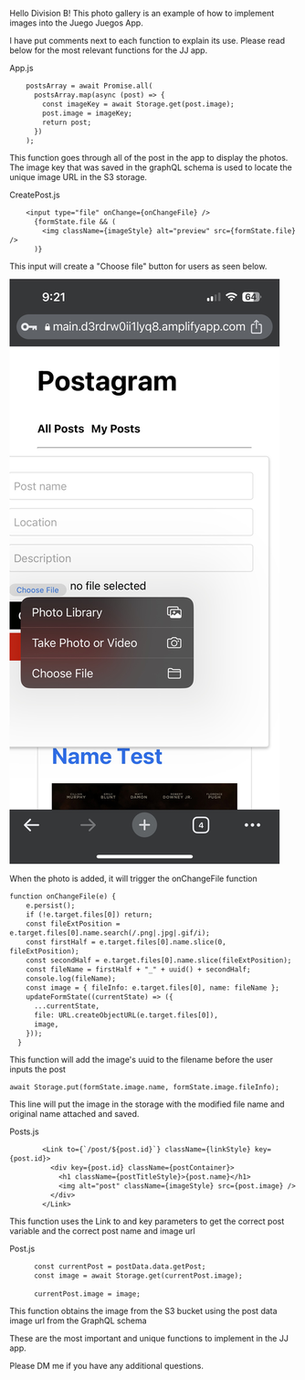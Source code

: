 Hello Division B! This photo gallery is an example of how to implement images into the Juego Juegos App.

I have put comments next to each function to explain its use. Please read below for the most relevant functions for the JJ app.

App.js

```
    postsArray = await Promise.all(
      postsArray.map(async (post) => {
        const imageKey = await Storage.get(post.image);
        post.image = imageKey;
        return post;
      })
    );
```

This function goes through all of the post in the app to display the photos.
The image key that was saved in the graphQL schema is used to locate the unique image URL in the S3 storage.

CreatePost.js

```
    <input type="file" onChange={onChangeFile} />
      {formState.file && (
        <img className={imageStyle} alt="preview" src={formState.file} />
      )}
```

This input will create a "Choose file" button for users as seen below.

![Alt text](./FileUploadImage.jpg?raw=true "FileUploader")

When the photo is added, it will trigger the onChangeFile function

```
function onChangeFile(e) {
    e.persist();
    if (!e.target.files[0]) return;
    const fileExtPosition = e.target.files[0].name.search(/.png|.jpg|.gif/i);
    const firstHalf = e.target.files[0].name.slice(0, fileExtPosition);
    const secondHalf = e.target.files[0].name.slice(fileExtPosition);
    const fileName = firstHalf + "_" + uuid() + secondHalf;
    console.log(fileName);
    const image = { fileInfo: e.target.files[0], name: fileName };
    updateFormState((currentState) => ({
      ...currentState,
      file: URL.createObjectURL(e.target.files[0]),
      image,
    }));
  }
```

This function will add the image's uuid to the filename before the user inputs the post

```
await Storage.put(formState.image.name, formState.image.fileInfo);
```

This line will put the image in the storage with the modified file name and original name attached and saved.

Posts.js

```
        <Link to={`/post/${post.id}`} className={linkStyle} key={post.id}>
          <div key={post.id} className={postContainer}>
            <h1 className={postTitleStyle}>{post.name}</h1>
            <img alt="post" className={imageStyle} src={post.image} />
          </div>
        </Link>
```

This function uses the Link to and key parameters to get the correct post variable and the correct post name and image url

Post.js

```
      const currentPost = postData.data.getPost;
      const image = await Storage.get(currentPost.image);

      currentPost.image = image;
```

This function obtains the image from the S3 bucket using the post data image url from the GraphQL schema

These are the most important and unique functions to implement in the JJ app.

Please DM me if you have any additional questions.
